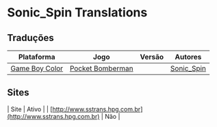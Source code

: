 # Sonic_Spin Translations

## Traduções

| Plataforma | Jogo | Versão | Autores |
| ----------- | ----------- | ----------- | ----------- |
| [Game Boy Color](../../traducoes/game-boy-color/) | [Pocket Bomberman](../../traducoes/game-boy-color/pocket-bomberman_sonic_spin/) |  | [Sonic\_Spin](../../autores/sonic_spin/) |

## Sites

| Site | Ativo |
| [http://www.sstrans.hpg.com.br](http://www.sstrans.hpg.com.br) | Não |